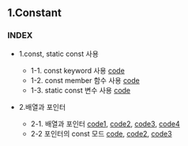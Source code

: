 ## 1.Constant
### INDEX
* 1.const, static const 사용
    * 1-1. const keyword 사용 [code](https://github.com/csbyun-data/CPP-Pro/blob/main/chap01/Const/Using_Const.cpp)
    * 1-2. const member 함수 사용 [code](https://github.com/csbyun-data/CPP-Pro/blob/main/chap01/Const/Const_Member_Function.cpp)
    * 1-3. static const 변수 사용 [code](https://github.com/csbyun-data/CPP-Pro/blob/main/chap01/Const/Static_Const_Variable.cpp)

* 2.배열과 포인터
    * 2-1. 배열과 포인터 [code1](https://github.com/csbyun-data/CPP-Pro/blob/main/chap01/Const/Array_Pointer1.cpp), [code2](https://github.com/csbyun-data/CPP-Pro/blob/main/chap01/Const/Array_Pointer2.cpp), [code3](https://github.com/csbyun-data/CPP-Pro/blob/main/chap01/Const/Array_Pointer3.cpp), [code4](https://github.com/csbyun-data/CPP-Pro/blob/main/chap01/Const/Array_Pointer4.cpp)
    * 2-2 포인터의 const 모드 [code](https://github.com/csbyun-data/CPP-Pro/blob/main/chap01/Const/Pointer_Const1.cpp), [code2](https://github.com/csbyun-data/CPP-Pro/blob/main/chap01/Const/Pointer_Const2.cpp), [code3](https://github.com/csbyun-data/CPP-Pro/blob/main/chap01/Const/Pointer_Const3.cpp)
